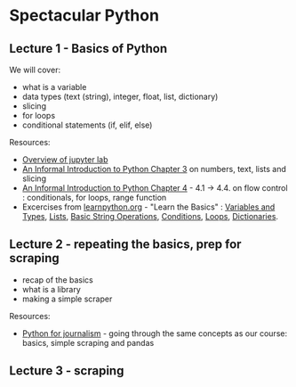 # Spectacular Python
## Lecture 1 - Basics of Python
We will cover:
- what is a variable
- data types (text (string), integer, float, list, dictionary)
- slicing
- for loops
- conditional statements (if, elif, else)

Resources:
- [Overview of jupyter lab](https://youtu.be/5pf0_bpNbkw?si=W0N8-QVy8uvtx4L4&t=565)
- [An Informal Introduction to Python Chapter 3](https://docs.python.org/3/tutorial/introduction.html) on numbers, text, lists and slicing
- [An Informal Introduction to Python Chapter 4](https://docs.python.org/3/tutorial/controlflow.html) - 4.1 -> 4.4. on flow control : conditionals, for loops, range function
- Excercises from [learnpython.org](https://www.learnpython.org/) - "Learn the Basics" : [Variables and Types](https://www.learnpython.org/en/Variables_and_Types), [Lists](https://www.learnpython.org/en/Lists), [Basic String Operations](https://www.learnpython.org/en/Basic_String_Operations), [Conditions](https://www.learnpython.org/en/Conditions), [Loops](https://www.learnpython.org/en/Loops), [Dictionaries](https://www.learnpython.org/en/Dictionaries).

## Lecture 2 - repeating the basics, prep for scraping

- recap of the basics
- what is a library
- making a simple scraper

Resources:
- [Python for journalism](https://datajournalism.com/watch/python-for-journalists/) - going through the same concepts as our course: basics, simple scraping and pandas

## Lecture 3 - scraping
